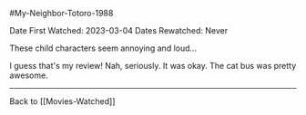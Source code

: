 #My-Neighbor-Totoro-1988

Date First Watched:  2023-03-04
Dates Rewatched:  Never

These child characters seem annoying and loud...

I guess that's my review!  Nah, seriously.  It was okay.  The cat bus was pretty awesome.

---
Back to [[Movies-Watched]]